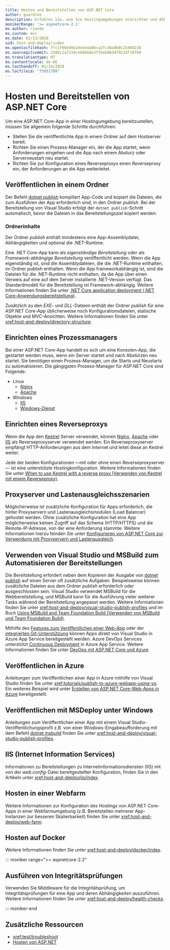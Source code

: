 ```yaml
---
title: Hosten und Bereitstellen von ASP.NET Core
author: guardrex
description: Erfahren Sie, wie Sie Hostingumgebungen einrichten und ASP.NET Core-Apps bereitstellen.
monikerRange: '>= aspnetcore-2.1'
ms.author: riande
ms.custom: mvc
ms.date: 01/13/2020
uid: host-and-deploy/index
ms.openlocfilehash: ffc1f0b649e24e5e4a0bca2fc36a0b0c25460238
ms.sourcegitcommit: 2388c2a7334ce66b6be3ffbab06dd7923df18f60
ms.translationtype: HT
ms.contentlocale: de-DE
ms.lasthandoff: 01/14/2020
ms.locfileid: "75951799"
---
```

# <a name="host-and-deploy-aspnet-core"></a>Hosten und Bereitstellen von ASP.NET Core

Um eine ASP.NET Core-App in einer Hostingumgebung bereitzustellen, müssen Sie allgemein folgende Schritte durchführen:

* Stellen Sie die veröffentlichte App in einem Ordner auf dem Hostserver bereit.
* Richten Sie einen Prozess-Manager ein, der die App startet, wenn Anforderungen eingehen und die App nach einem Absturz oder Serverneustart neu startet.
* Richten Sie zur Konfiguration eines Reverseproxys einen Reverseproxy ein, der Anforderungen an die App weiterleitet.

## <a name="publish-to-a-folder"></a>Veröffentlichen in einem Ordner

Der Befehl [dotnet publish](/dotnet/core/tools/dotnet-publish) kompiliert App-Code und kopiert die Dateien, die zum Ausführen der App erforderlich sind, in den Ordner *publish*. Bei der Bereitstellung von Visual Studio erfolgt der `dotnet publish`-Schritt automatisch, bevor die Dateien in das Bereitstellungsziel kopiert werden.

### <a name="folder-contents"></a>Ordnerinhalte

Der Ordner *publish* enthält mindestens eine App-Assemblydatei, Abhängigkeiten und optional die .NET-Runtime.

Eine .NET Core-App kann als *eigenständige Bereitstellung* oder als *Framework-abhängige Bereitstellung* veröffentlicht werden. Wenn die App eigenständig ist, sind die Assemblydateien, die die .NET-Runtime enthalten, im Ordner *publish* enthalten. Wenn die App frameworkabhängig ist, sind die Dateien für die .NET-Runtime nicht enthalten, da die App über einen Verweis auf eine auf dem Server installierte .NET-Version verfügt. Das Standardmodell für die Bereitstellung ist Framework-abhängig. Weitere Informationen finden Sie unter [.NET Core application deployment (.NET Core-Anwendungsbereitstellung)](/dotnet/core/deploying/).

Zusätzlich zu den *EXE*- und *DLL*-Dateien enthält der Ordner *publish* für eine ASP.NET Core-App üblicherweise noch Konfigurationsdateien, statische Objekte und MVC-Ansichten. Weitere Informationen finden Sie unter <xref:host-and-deploy/directory-structure>.

## <a name="set-up-a-process-manager"></a>Einrichten eines Prozessmanagers

Bei einer ASP.NET Core-App handelt es sich um eine Konsolen-App, die gestartet werden muss, wenn ein Server startet und nach Abstürzen neu startet. Sie benötigen einen Prozess-Manager, um die Starts und Neustarts zu automatisieren. Die gängigsten Prozess-Manager für ASP.NET Core sind Folgende:

* Linux
  * [Nginx](xref:host-and-deploy/linux-nginx)
  * [Apache](xref:host-and-deploy/linux-apache)
* Windows
  * [IIS](xref:host-and-deploy/iis/index)
  * [Windows-Dienst](xref:host-and-deploy/windows-service)

## <a name="set-up-a-reverse-proxy"></a>Einrichten eines Reverseproxys

Wenn die App den [Kestrel](xref:fundamentals/servers/kestrel) Server verwendet, können [Nginx](xref:host-and-deploy/linux-nginx), [Apache](xref:host-and-deploy/linux-apache) oder [IIS](xref:host-and-deploy/iis/index) als Reverseproxyserver verwendet werden. Ein Reverseproxyserver empfängt HTTP-Anforderungen aus dem Internet und leitet diese an Kestrel weiter.

Jede der beiden Konfigurationen &mdash;mit oder ohne einen Reverseproxyserver&mdash; ist eine unterstützte Hostingkonfiguration. Weitere Informationen finden Sie unter [When to use Kestrel with a reverse proxy (Verwenden von Kestrel mit einem Reverseproxy)](xref:fundamentals/servers/kestrel#when-to-use-kestrel-with-a-reverse-proxy).

## <a name="proxy-server-and-load-balancer-scenarios"></a>Proxyserver und Lastenausgleichsszenarien

Möglicherweise ist zusätzliche Konfiguration für Apps erforderlich, die hinter Proxyservern und Lastenausgleichsmodulen (Load Balancer) gehostet werden. Ohne zusätzliche Konfiguration hat eine App möglicherweise keinen Zugriff auf das Schema (HTTP/HTTPS) und die Remote-IP-Adresse, von der eine Anforderung stammte. Weitere Informationen hierzu feinden Sie unter [Konfigurieren von ASP.NET Core zur Verwendung mit Proxyservern und Lastenausgleich](xref:host-and-deploy/proxy-load-balancer).

## <a name="use-visual-studio-and-msbuild-to-automate-deployments"></a>Verwenden von Visual Studio und MSBuild zum Automatisieren der Bereitstellungen

Die Bereitstellung erfordert neben dem Kopieren der Ausgabe von [dotnet publish](/dotnet/core/tools/dotnet-publish) auf einen Server oft zusätzliche Aufgaben. Beispielsweise können zusätzliche Dateien aus dem Ordner *publish* erforderlich oder ausgeschlossen sein. Visual Studio verwendet MSBuild für die Webbereitstellung, und MSBuild kann für die Ausführung vieler weiterer Tasks während der Bereitstellung angepasst werden. Weitere Informationen finden Sie unter <xref:host-and-deploy/visual-studio-publish-profiles> und im Buch [Using MSBuild and Team Foundation Build (Verwenden von MSBuild und Team Foundation Build)](http://msbuildbook.com/).

Mithilfe des [Features zum Veröffentlichen einer Web-App](xref:tutorials/publish-to-azure-webapp-using-vs) oder der [integrierten Git-Unterstützung](xref:host-and-deploy/azure-apps/azure-continuous-deployment) können Apps direkt von Visual Studio in Azure App Service bereitgestellt werden. Azure DevOps Services unterstützt [Continuous Deployment](/azure/devops/pipelines/targets/webapp) in Azure App Service. Weitere Informationen finden Sie unter [DevOps mit ASP.NET Core und Azure](xref:azure/devops/index).

## <a name="publish-to-azure"></a>Veröffentlichen in Azure

Anleitungen zum Veröffentlichen einer App in Azure mithilfe von Visual Studio finden Sie unter <xref:tutorials/publish-to-azure-webapp-using-vs>. Ein weiteres Beispiel wird unter [Erstellen von ASP.NET Core-Web-Apps in Azure](/azure/app-service/app-service-web-get-started-dotnet) bereitgestellt.

## <a name="publish-with-msdeploy-on-windows"></a>Veröffentlichen mit MSDeploy unter Windows

Anleitungen zum Veröffentlichen einer App mit einem Visual Studio-Veröffentlichungsprofil z.B. von einer Windows-Eingabeaufforderung mit dem Befehl [dotnet msbuild](/dotnet/core/tools/dotnet-msbuild) finden Sie unter <xref:host-and-deploy/visual-studio-publish-profiles>.

## <a name="internet-information-services-iis"></a>IIS (Internet Information Services)

Informationen zu Bereitstellungen zu Internetinformationsdiensten (IIS) mit von der *web.config*-Datei bereitgestellter Konfiguration, finden Sie in den Artikeln unter <xref:host-and-deploy/iis/index>.

## <a name="host-in-a-web-farm"></a>Hosten in einer Webfarm

Weitere Informationen zur Konfiguration des Hostings von ASP.NET Core-Apps in einer Webfarmumgebung (z.B. Bereitstellen mehrerer App-Instanzen zur besseren Skalierbarkeit) finden Sie unter <xref:host-and-deploy/web-farm>.

## <a name="host-on-docker"></a>Hosten auf Docker

Weitere Informationen finden Sie unter <xref:host-and-deploy/docker/index>.

::: moniker range=">= aspnetcore-2.2"

## <a name="perform-health-checks"></a>Ausführen von Integritätsprüfungen

Verwenden Sie Middleware für die Integritätsprüfung, um Integritätsprüfungen für eine App und deren Abhängigkeiten auszuführen. Weitere Informationen finden Sie unter <xref:host-and-deploy/health-checks>.

::: moniker-end

## <a name="additional-resources"></a>Zusätzliche Ressourcen

* <xref:test/troubleshoot>
* [Hosten von ASP.NET](https://dotnet.microsoft.com/apps/aspnet/hosting)
